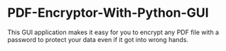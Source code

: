 # PDF-Encryptor-With-Python-GUI
This GUI application makes it easy for you to encrypt any PDF file with a password to protect your data even if it got into wrong hands.
